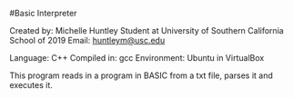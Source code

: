 #Basic Interpreter

Created by: Michelle Huntley
Student at University of Southern California
School of 2019
Email: huntleym@usc.edu

Language: C++
Compiled in: gcc
Environment: Ubuntu in VirtualBox

This program reads in a program in BASIC from a txt file, parses it and executes it.
